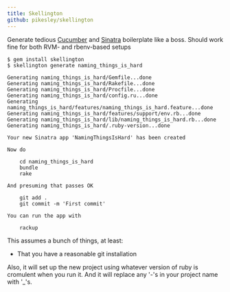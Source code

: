 ```yaml
---
title: Skellington
github: pikesley/skellington
---
```


Generate tedious [Cucumber](http://cukes.info/) and [Sinatra](http://www.sinatrarb.com/) boilerplate like a boss. Should work fine for both RVM- and rbenv-based setups

    $ gem install skellington
    $ skellington generate naming_things_is_hard

    Generating naming_things_is_hard/Gemfile...done
    Generating naming_things_is_hard/Rakefile...done
    Generating naming_things_is_hard/Procfile...done
    Generating naming_things_is_hard/config.ru...done
    Generating naming_things_is_hard/features/naming_things_is_hard.feature...done
    Generating naming_things_is_hard/features/support/env.rb...done
    Generating naming_things_is_hard/lib/naming_things_is_hard.rb...done
    Generating naming_things_is_hard/.ruby-version...done

    Your new Sinatra app 'NamingThingsIsHard' has been created

    Now do

        cd naming_things_is_hard
        bundle
        rake

    And presuming that passes OK

        git add .
        git commit -m 'First commit'

    You can run the app with

        rackup

This assumes a bunch of things, at least:

* That you have a reasonable git installation

Also, it will set up the new project using whatever version of ruby is cromulent when you run it. And it will replace any '-'s in your project name with '_'s.
